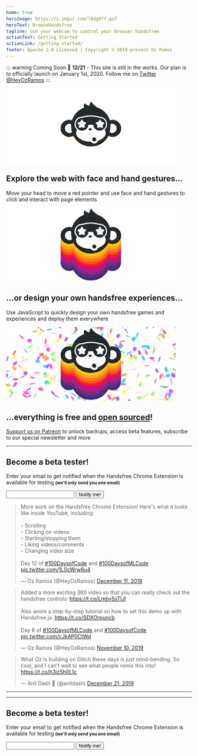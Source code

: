 ```yaml
---
home: true
heroImage: https://i.imgur.com/lBdg97f.gif
heroText: BrowseHandsfree
tagline: use your webcam to control your browser handsfree
actionText: Getting Started
actionLink: /getting-started/
footer: Apache 2.0 Licensed | Copyright © 2019-present Oz Ramos
---
```


::: warning Coming Soon 📅
**12/21** - This site is still in the works. Our plan is to officially launch on January 1st, 2020. Follow me on [Twitter @HeyOzRamos](https://twitter.com/heyozramos)
:::

<!-- Features section -->
<div class="features">
  <div class="feature">
    <img src="./patreon-tier-1.png">
    <h2>Explore the web with face and hand gestures...</h2>
    <p>Move your head to move a red pointer and use face and hand gestures to click and interact with page elements</p>
  </div>
  <div class="feature">
    <img src="./patreon-tier-2.png">
    <h2>...or design your own handsfree experiences...</h2>
    <p>Use JavaScript to quickly design your own handsfree games and experiences and deploy them everywhere</p>
  </div>
  <div class="feature">
    <img src="./patreon-tier-3.png">
    <h2>...everything is free and <a href="https://github.com/handsfreejs/browsehandsfree.com">open sourced</a>!</h2>
    <p><a href="https://patreon.com/handsfreeJS">Support us on Patreon</a> to unlock backups, access beta features, subscribe to our special newsletter and more</p>
  </div>
</div>

---

<div class="card">
  <h2>Become a beta tester!</h2>

  <p>Enter your email to get notified when the Handsfree Chrome Extension is available for testing <strong><small>(we'll only send you one email)</small></strong></p>

  <!-- Mailchimp -->
  <form action="https://handsfree.us4.list-manage.com/subscribe/post?u=68fc2805161cded43e4f479fb&amp;id=d3a6b8610f" method="post">
    <div class="input-button-pair">
      <input type="email" name="EMAIL" label="Enter your email">
      <button type="submit" name="subscribe" value="Subscribe"> Notify me!</button>
    </div>
    <div style="position: absolute; left: -5000px;" aria-hidden="true"><input type="text" name="b_68fc2805161cded43e4f479fb_d3a6b8610f" tabindex="-1" value=""></div>
  </form>
</div>

<!-- Tweets -->
<div class="features padless">
  <div class="feature">
    <blockquote class="twitter-tweet"><p lang="en" dir="ltr">More work on the Handsfree Chrome Extension! Here&#39;s what it looks like inside YouTube, including:<br><br>- Scrolling<br>- Clicking on videos<br>- Starting/stopping them<br>- Liking videos/comments<br>- Changing video size<br><br>Day 12 of <a href="https://twitter.com/hashtag/100DaysofCode?src=hash&amp;ref_src=twsrc%5Etfw">#100DaysofCode</a> and <a href="https://twitter.com/hashtag/100DaysofMLCode?src=hash&amp;ref_src=twsrc%5Etfw">#100DaysofMLCode</a> <a href="https://t.co/1L0cWrw6u4">pic.twitter.com/1L0cWrw6u4</a></p>&mdash; Oz Ramos (@HeyOzRamos) <a href="https://twitter.com/HeyOzRamos/status/1204905957563588608?ref_src=twsrc%5Etfw">December 11, 2019</a></blockquote>
  </div>
  <div class="feature">
    <blockquote class="twitter-tweet"><p lang="en" dir="ltr">Added a more exciting 360 video so that you can really check out the handsfree controls: <a href="https://t.co/Lmbv5sTIJl">https://t.co/Lmbv5sTIJl</a><br><br>Also wrote a step-by-step tutorial on how to set this demo up with Handsfree.js: <a href="https://t.co/SDXOrpuncb">https://t.co/SDXOrpuncb</a><br><br>Day 6 of <a href="https://twitter.com/hashtag/100DaysofMLCode?src=hash&amp;ref_src=twsrc%5Etfw">#100DaysofMLCode</a> and <a href="https://twitter.com/hashtag/100DaysofCode?src=hash&amp;ref_src=twsrc%5Etfw">#100DaysofCode</a> <a href="https://t.co/cJkAP0CtWd">pic.twitter.com/cJkAP0CtWd</a></p>&mdash; Oz Ramos (@HeyOzRamos) <a href="https://twitter.com/HeyOzRamos/status/1193377112100503552?ref_src=twsrc%5Etfw">November 10, 2019</a></blockquote>
  </div>
  <div class="feature">
    <blockquote class="twitter-tweet"><p lang="en" dir="ltr">What Oz is building on Glitch these days is just mind-bending. So cool, and I can’t wait to see what people remix this into! <a href="https://t.co/h3iz5h0L1c">https://t.co/h3iz5h0L1c</a></p>&mdash; Anil Dash 🥭 (@anildash) <a href="https://twitter.com/anildash/status/1208417855852679168?ref_src=twsrc%5Etfw">December 21, 2019</a></blockquote>
  </div>
</div>

<TweetLoader />

---

<GettingStartedBlocks />

---

<div class="card">
  <h2>Become a beta tester!</h2>

  <p>Enter your email to get notified when the Handsfree Chrome Extension is available for testing <strong><small>(we'll only send you one email)</small></strong></p>

  <!-- Mailchimp -->
  <form action="https://handsfree.us4.list-manage.com/subscribe/post?u=68fc2805161cded43e4f479fb&amp;id=d3a6b8610f" method="post">
    <div class="input-button-pair">
      <input type="email" name="EMAIL" label="Enter your email">
      <button type="submit" name="subscribe" value="Subscribe"> Notify me!</button>
    </div>
    <div style="position: absolute; left: -5000px;" aria-hidden="true"><input type="text" name="b_68fc2805161cded43e4f479fb_d3a6b8610f" tabindex="-1" value=""></div>
  </form>
</div>
